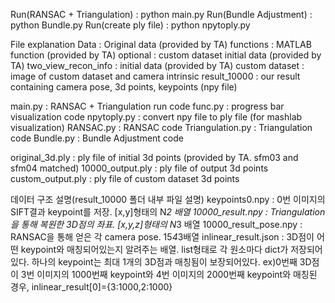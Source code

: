 Run(RANSAC + Triangulation) : python main.py
Run(Bundle Adjustment) : python Bundle.py
Run(create ply file) : python npytoply.py

File explanation
Data : Original data (provided by TA)
functions : MATLAB function (provided by TA)
optional : custom dataset initial data (provided by TA)
two_view_recon_info : initial data (provided by TA)
custom dataset : image of custom dataset and camera intrinsic 
result_10000 : our result containing camera pose, 3d points, keypoints (npy file)

main.py : RANSAC + Triangulation run code
func.py : progress bar visualization code
npytoply.py : convert npy file to ply file (for mashlab visualization)
RANSAC.py : RANSAC code
Triangulation.py : Triangulation code
Bundle.py : Bundle Adjustment code

original_3d.ply : ply file of initial 3d points (provided by TA. sfm03 and sfm04 matched)
10000_output.ply : ply file of output 3d points
custom_output.ply : ply file of custom dataset 3d points

데이터 구조 설명(result_10000 폴더 내부 파일 설명)
keypoints0.npy : 0번 이미지의 SIFT결과 keypoint를 저장. [x,y]형태의 N*2 배열
10000_result.npy : Triangulation을 통해 복원한 3D점의 좌표. [x,y,z]형태의 N*3 배열
10000_result_pose.npy : RANSAC을 통해 얻은 각 camera pose. 15*4*3배열
inlinear_result.json : 3D점이 어떤 keypoint와 매칭되어있는지 알려주는 배열. list형태로 각 원소마다 dict가 저장되어 있다.
하나의 keypoint는 최대 1개의 3D점과 매칭됨이 보장되어있다.
ex)0번째 3D점이 3번 이미지의 1000번째 keypoint와 4번 이미지의 2000번째 keypoint와 매칭된 경우, inlinear_result[0]={3:1000,2:1000}